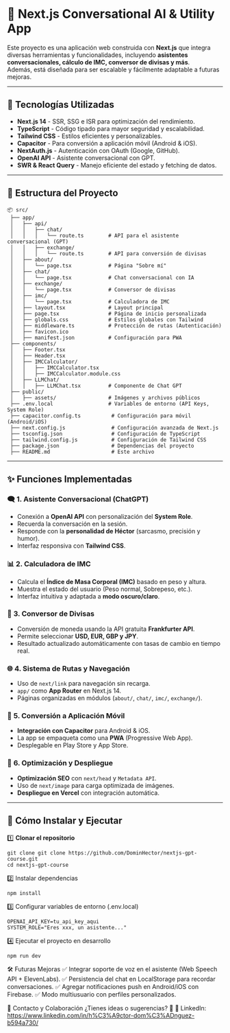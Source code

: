 # 🚀 Next.js Conversational AI & Utility App

Este proyecto es una aplicación web construida con **Next.js** que integra diversas herramientas y funcionalidades, incluyendo **asistentes conversacionales, cálculo de IMC, conversor de divisas y más**.  
Además, está diseñada para ser escalable y fácilmente adaptable a futuras mejoras.

---

## 📌 **Tecnologías Utilizadas**
- **Next.js 14** - SSR, SSG e ISR para optimización del rendimiento.
- **TypeScript** - Código tipado para mayor seguridad y escalabilidad.
- **Tailwind CSS** - Estilos eficientes y personalizables.
- **Capacitor** - Para conversión a aplicación móvil (Android & iOS).
- **NextAuth.js** - Autenticación con OAuth (Google, GitHub).
- **OpenAI API** - Asistente conversacional con GPT.
- **SWR & React Query** - Manejo eficiente del estado y fetching de datos.

---

## 📂 **Estructura del Proyecto**
```plaintext
📦 src/
 ├── app/
 │   ├── api/
 │   │   ├── chat/
 │   │   │   └── route.ts        # API para el asistente conversacional (GPT)
 │   │   ├── exchange/
 │   │   │   └── route.ts        # API para conversión de divisas
 │   ├── about/
 │   │   └── page.tsx            # Página "Sobre mí"
 │   ├── chat/
 │   │   └── page.tsx            # Chat conversacional con IA
 │   ├── exchange/
 │   │   └── page.tsx            # Conversor de divisas
 │   ├── imc/
 │   │   └── page.tsx            # Calculadora de IMC
 │   ├── layout.tsx              # Layout principal
 │   ├── page.tsx                # Página de inicio personalizada
 │   ├── globals.css             # Estilos globales con Tailwind
 │   ├── middleware.ts           # Protección de rutas (Autenticación)
 │   ├── favicon.ico
 │   ├── manifest.json           # Configuración para PWA
 ├── components/
 │   ├── Footer.tsx
 │   ├── Header.tsx
 │   ├── IMCCalculator/
 │   │   ├── IMCCalculator.tsx
 │   │   ├── IMCCalculator.module.css
 │   ├── LLMChat/
 │   │   ├── LLMChat.tsx         # Componente de Chat GPT
 ├── public/
 │   ├── assets/                 # Imágenes y archivos públicos
 ├── .env.local                  # Variables de entorno (API Keys, System Role)
 ├── capacitor.config.ts          # Configuración para móvil (Android/iOS)
 ├── next.config.js               # Configuración avanzada de Next.js
 ├── tsconfig.json                # Configuración de TypeScript
 ├── tailwind.config.js           # Configuración de Tailwind CSS
 ├── package.json                 # Dependencias del proyecto
 ├── README.md                    # Este archivo
```

---

## ✨ **Funciones Implementadas**
### 🗨️ **1. Asistente Conversacional (ChatGPT)**
- Conexión a **OpenAI API** con personalización del **System Role**.
- Recuerda la conversación en la sesión.
- Responde con la **personalidad de Héctor** (sarcasmo, precisión y humor).
- Interfaz responsiva con **Tailwind CSS**.

### 📊 **2. Calculadora de IMC**
- Calcula el **Índice de Masa Corporal (IMC)** basado en peso y altura.
- Muestra el estado del usuario (Peso normal, Sobrepeso, etc.).
- Interfaz intuitiva y adaptada a **modo oscuro/claro**.

### 💱 **3. Conversor de Divisas**
- Conversión de moneda usando la API gratuita **Frankfurter API**.
- Permite seleccionar **USD, EUR, GBP y JPY**.
- Resultado actualizado automáticamente con tasas de cambio en tiempo real.

### 🌐 **4. Sistema de Rutas y Navegación**
- Uso de `next/link` para navegación sin recarga.
- `app/` como **App Router** en Next.js 14.
- Páginas organizadas en módulos (`about/`, `chat/`, `imc/`, `exchange/`).

### 📱 **5. Conversión a Aplicación Móvil**
- **Integración con Capacitor** para Android & iOS.
- La app se empaqueta como una **PWA** (Progressive Web App).
- Desplegable en Play Store y App Store.

### 🚀 **6. Optimización y Despliegue**
- **Optimización SEO** con `next/head` y `Metadata API`.
- Uso de `next/image` para carga optimizada de imágenes.
- **Despliegue en Vercel** con integración automática.

---

## 📌 **Cómo Instalar y Ejecutar**
1️⃣ **Clonar el repositorio**  
```
git clone git clone https://github.com/DominHector/nextjs-gpt-course.git
cd nextjs-gpt-course
```

2️⃣ Instalar dependencias
```
npm install
```

3️⃣ Configurar variables de entorno (.env.local)
```
OPENAI_API_KEY=tu_api_key_aqui
SYSTEM_ROLE="Eres xxx, un asistente..."
```

4️⃣ Ejecutar el proyecto en desarrollo
```
npm run dev
```

🛠️ Futuras Mejoras
✅ Integrar soporte de voz en el asistente (Web Speech API + ElevenLabs).
✅ Persistencia del chat en LocalStorage para recordar conversaciones.
✅ Agregar notificaciones push en Android/iOS con Firebase.
✅ Modo multiusuario con perfiles personalizados.

📩 Contacto y Colaboración
¿Tienes ideas o sugerencias? 🤝
📌 LinkedIn: https://www.linkedin.com/in/h%C3%A9ctor-dom%C3%ADnguez-b594a730/